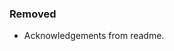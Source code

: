 <!--
A new scriv changelog fragment.

Uncomment the section that is right (remove the HTML comment wrapper).
-->


### Removed

- Acknowledgements from readme.


<!--
### Added

- A bullet item for the Added category.

-->
<!--
### Changed

- A bullet item for the Changed category.

-->
<!--
### Deprecated

- A bullet item for the Deprecated category.

-->
<!--
### Fixed

- A bullet item for the Fixed category.

-->
<!--
### Security

- A bullet item for the Security category.

-->
